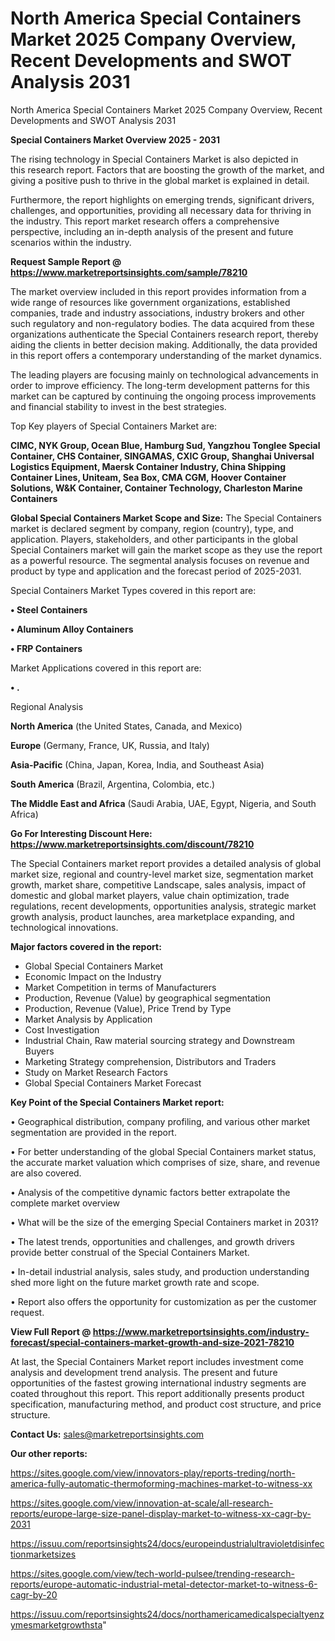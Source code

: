 # North America Special Containers Market 2025 Company Overview, Recent Developments and SWOT Analysis 2031
North America Special Containers Market 2025 Company Overview, Recent Developments and SWOT Analysis 2031

<Strong> Special Containers Market Overview 2025 - 2031</strong>

The rising technology in Special Containers Market is also depicted in this research report. Factors that are boosting the growth of the market, and giving a positive push to thrive in the global market is explained in detail.

Furthermore, the report highlights on emerging trends, significant drivers, challenges, and opportunities, providing all necessary data for thriving in the industry. This report market research offers a comprehensive perspective, including an in-depth analysis of the present and future scenarios within the industry.

<strong>Request Sample Report @ <a href=https://www.marketreportsinsights.com/sample/78210>https://www.marketreportsinsights.com/sample/78210</a></strong>

The market overview included in this report provides information from a wide range of resources like government organizations, established companies, trade and industry associations, industry brokers and other such regulatory and non-regulatory bodies. The data acquired from these organizations authenticate the Special Containers research report, thereby aiding the clients in better decision making. Additionally, the data provided in this report offers a contemporary understanding of the market dynamics.

The leading players are focusing mainly on technological advancements in order to improve efficiency. The long-term development patterns for this market can be captured by continuing the ongoing process improvements and financial stability to invest in the best strategies.

Top Key players of Special Containers Market are:

<strong>CIMC, NYK Group, Ocean Blue, Hamburg Sud, Yangzhou Tonglee Special Container, CHS Container, SINGAMAS, CXIC Group, Shanghai Universal Logistics Equipment, Maersk Container Industry, China Shipping Container Lines, Uniteam, Sea Box, CMA CGM, Hoover Container Solutions, W&K Container, Container Technology, Charleston Marine Containers</strong>

<strong><b>Global Special Containers Market Scope and Size:</b></strong>
The Special Containers market is declared segment by company, region (country), type, and application. Players, stakeholders, and other participants in the global Special Containers market will gain the market scope as they use the report as a powerful resource. The segmental analysis focuses on revenue and product by type and application and the forecast period of 2025-2031.

Special Containers Market Types covered in this report are:

<strong>• Steel Containers

• Aluminum Alloy Containers

• FRP Containers</strong>

Market Applications covered in this report are:

<strong>• .</strong> 

Regional Analysis

<strong>North America</strong> (the United States, Canada, and Mexico)

<strong>Europe</strong> (Germany, France, UK, Russia, and Italy)

<strong>Asia-Pacific</strong> (China, Japan, Korea, India, and Southeast Asia)

<strong>South America</strong> (Brazil, Argentina, Colombia, etc.)

<strong>The Middle East and Africa</strong> (Saudi Arabia, UAE, Egypt, Nigeria, and South Africa)

<strong>Go For Interesting Discount Here: <a href=https://www.marketreportsinsights.com/discount/78210>https://www.marketreportsinsights.com/discount/78210</a></strong>

The Special Containers market report provides a detailed analysis of global market size, regional and country-level market size, segmentation market growth, market share, competitive Landscape, sales analysis, impact of domestic and global market players, value chain optimization, trade regulations, recent developments, opportunities analysis, strategic market growth analysis, product launches, area marketplace expanding, and technological innovations.

<strong><b>Major factors covered in the report:</b></strong>
<ul>
  <li>Global Special Containers Market </li>
  <li>Economic Impact on the Industry</li>
  <li>Market Competition in terms of Manufacturers</li>
  <li>Production, Revenue (Value) by geographical segmentation</li>
  <li>Production, Revenue (Value), Price Trend by Type</li>
  <li>Market Analysis by Application</li>
  <li>Cost Investigation</li>
  <li>Industrial Chain, Raw material sourcing strategy and Downstream Buyers</li>
  <li>Marketing Strategy comprehension, Distributors and Traders</li>
  <li>Study on Market Research Factors</li>
  <li>Global Special Containers Market Forecast</li>
</ul>

<strong><b>Key Point of the Special Containers Market report:</b></strong>

• Geographical distribution, company profiling, and various other market segmentation are provided in the report.

• For better understanding of the global Special Containers market status, the accurate market valuation which comprises of size, share, and revenue are also covered.

• Analysis of the competitive dynamic factors better extrapolate the complete market overview

• What will be the size of the emerging Special Containers market in 2031?

• The latest trends, opportunities and challenges, and growth drivers provide better construal of the Special Containers Market.

• In-detail industrial analysis, sales study, and production understanding shed more light on the future market growth rate and scope.

• Report also offers the opportunity for customization as per the customer request.

<strong><b>View Full Report @ <a href=https://www.marketreportsinsights.com/industry-forecast/special-containers-market-growth-and-size-2021-78210>https://www.marketreportsinsights.com/industry-forecast/special-containers-market-growth-and-size-2021-78210</a></b></strong>


At last, the Special Containers Market report includes investment come analysis and development trend analysis. The present and future opportunities of the fastest growing international industry segments are coated throughout this report. This report additionally presents product specification, manufacturing method, and product cost structure, and price structure.

<strong>Contact Us:</strong>
sales@marketreportsinsights.com

<strong>Our other reports:</strong>

<a href=https://sites.google.com/view/innovators-play/reports-treding/north-america-fully-automatic-thermoforming-machines-market-to-witness-xx>https://sites.google.com/view/innovators-play/reports-treding/north-america-fully-automatic-thermoforming-machines-market-to-witness-xx</a>

<a href=https://sites.google.com/view/innovation-at-scale/all-research-reports/europe-large-size-panel-display-market-to-witness-xx-cagr-by-2031>https://sites.google.com/view/innovation-at-scale/all-research-reports/europe-large-size-panel-display-market-to-witness-xx-cagr-by-2031</a>

<a href=https://issuu.com/reportsinsights24/docs/europeindustrialultravioletdisinfectionmarketsizes>https://issuu.com/reportsinsights24/docs/europeindustrialultravioletdisinfectionmarketsizes</a>

<a href=https://sites.google.com/view/tech-world-pulsee/trending-research-reports/europe-automatic-industrial-metal-detector-market-to-witness-6-cagr-by-20>https://sites.google.com/view/tech-world-pulsee/trending-research-reports/europe-automatic-industrial-metal-detector-market-to-witness-6-cagr-by-20</a>

<a href=https://issuu.com/reportsinsights24/docs/northamericamedicalspecialtyenzymesmarketgrowthsta>https://issuu.com/reportsinsights24/docs/northamericamedicalspecialtyenzymesmarketgrowthsta</a>"
